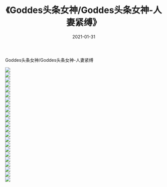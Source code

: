 ﻿---
layout: post
title:  《Goddes头条女神/Goddes头条女神-人妻紧缚》
date:   2021-01-31
img: http://pic.660000.xyz/1:/网络美图/2021/Goddes头条女神/Goddes头条女神-人妻紧缚/000.jpg
categories: [美女, 清纯, 唯美]
---

Goddes头条女神/Goddes头条女神-人妻紧缚

 ![](http://pic.660000.xyz/1:/网络美图/2021/Goddes头条女神/Goddes头条女神-人妻紧缚/001.jpg) <br>![](http://pic.660000.xyz/1:/网络美图/2021/Goddes头条女神/Goddes头条女神-人妻紧缚/002.jpg) <br>![](http://pic.660000.xyz/1:/网络美图/2021/Goddes头条女神/Goddes头条女神-人妻紧缚/003.jpg) <br>![](http://pic.660000.xyz/1:/网络美图/2021/Goddes头条女神/Goddes头条女神-人妻紧缚/004.jpg) <br>![](http://pic.660000.xyz/1:/网络美图/2021/Goddes头条女神/Goddes头条女神-人妻紧缚/005.jpg) <br>![](http://pic.660000.xyz/1:/网络美图/2021/Goddes头条女神/Goddes头条女神-人妻紧缚/006.jpg) <br>![](http://pic.660000.xyz/1:/网络美图/2021/Goddes头条女神/Goddes头条女神-人妻紧缚/007.jpg) <br>![](http://pic.660000.xyz/1:/网络美图/2021/Goddes头条女神/Goddes头条女神-人妻紧缚/008.jpg) <br>![](http://pic.660000.xyz/1:/网络美图/2021/Goddes头条女神/Goddes头条女神-人妻紧缚/009.jpg) <br>![](http://pic.660000.xyz/1:/网络美图/2021/Goddes头条女神/Goddes头条女神-人妻紧缚/010.jpg) <br>![](http://pic.660000.xyz/1:/网络美图/2021/Goddes头条女神/Goddes头条女神-人妻紧缚/011.jpg) <br>![](http://pic.660000.xyz/1:/网络美图/2021/Goddes头条女神/Goddes头条女神-人妻紧缚/012.jpg) <br>![](http://pic.660000.xyz/1:/网络美图/2021/Goddes头条女神/Goddes头条女神-人妻紧缚/013.jpg) <br>![](http://pic.660000.xyz/1:/网络美图/2021/Goddes头条女神/Goddes头条女神-人妻紧缚/014.jpg) <br>![](http://pic.660000.xyz/1:/网络美图/2021/Goddes头条女神/Goddes头条女神-人妻紧缚/015.jpg) <br>![](http://pic.660000.xyz/1:/网络美图/2021/Goddes头条女神/Goddes头条女神-人妻紧缚/016.jpg) <br>![](http://pic.660000.xyz/1:/网络美图/2021/Goddes头条女神/Goddes头条女神-人妻紧缚/017.jpg) <br>![](http://pic.660000.xyz/1:/网络美图/2021/Goddes头条女神/Goddes头条女神-人妻紧缚/018.jpg) <br>![](http://pic.660000.xyz/1:/网络美图/2021/Goddes头条女神/Goddes头条女神-人妻紧缚/019.jpg) <br>![](http://pic.660000.xyz/1:/网络美图/2021/Goddes头条女神/Goddes头条女神-人妻紧缚/020.jpg) <br>![](http://pic.660000.xyz/1:/网络美图/2021/Goddes头条女神/Goddes头条女神-人妻紧缚/021.jpg) <br>![](http://pic.660000.xyz/1:/网络美图/2021/Goddes头条女神/Goddes头条女神-人妻紧缚/022.jpg) <br>![](http://pic.660000.xyz/1:/网络美图/2021/Goddes头条女神/Goddes头条女神-人妻紧缚/023.jpg) <br>